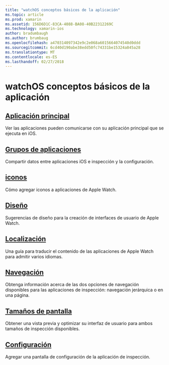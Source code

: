 ```yaml
---
title: "watchOS conceptos básicos de la aplicación"
ms.topic: article
ms.prod: xamarin
ms.assetid: 156D6D1C-83CA-4088-BA08-40B22312269C
ms.technology: xamarin-ios
author: bradumbaugh
ms.author: brumbaug
ms.openlocfilehash: a470314097342e9c2e068a6015664074540d0ddd
ms.sourcegitcommit: 6cd40d190abe38edd50fc74331be15324a845a28
ms.translationtype: MT
ms.contentlocale: es-ES
ms.lasthandoff: 02/27/2018
---
```

# <a name="watchos-application-fundamentals"></a>watchOS conceptos básicos de la aplicación


##  <a name="parent-applicationioswatchosapp-fundamentalsparent-appmd"></a>[Aplicación principal](~/ios/watchos/app-fundamentals/parent-app.md)

Ver las aplicaciones pueden comunicarse con su aplicación principal que se ejecuta en iOS.

##  <a name="app-groupsioswatchosapp-fundamentalsapp-groupsmd"></a>[Grupos de aplicaciones](~/ios/watchos/app-fundamentals/app-groups.md)

Compartir datos entre aplicaciones iOS e inspección y la configuración.

##  <a name="iconsioswatchosapp-fundamentalsiconsmd"></a>[iconos](~/ios/watchos/app-fundamentals/icons.md)

Cómo agregar iconos a aplicaciones de Apple Watch.

##  <a name="layoutioswatchosapp-fundamentalslayoutmd"></a>[Diseño](~/ios/watchos/app-fundamentals/layout.md)

Sugerencias de diseño para la creación de interfaces de usuario de Apple Watch.

##  <a name="localizationioswatchosapp-fundamentalslocalizationmd"></a>[Localización](~/ios/watchos/app-fundamentals/localization.md)

Una guía para traducir el contenido de las aplicaciones de Apple Watch para admitir varios idiomas.

##  <a name="navigationioswatchosapp-fundamentalsnavigationmd"></a>[Navegación](~/ios/watchos/app-fundamentals/navigation.md)

Obtenga información acerca de las dos opciones de navegación disponibles para las aplicaciones de inspección: navegación jerárquica o en una página.

##  <a name="screen-sizesioswatchosapp-fundamentalsscreen-sizesmd"></a>[Tamaños de pantalla](~/ios/watchos/app-fundamentals/screen-sizes.md)

Obtener una vista previa y optimizar su interfaz de usuario para ambos tamaños de inspección disponibles.

##  <a name="settingsioswatchosapp-fundamentalssettingsmd"></a>[Configuración](~/ios/watchos/app-fundamentals/settings.md)

Agregar una pantalla de configuración de la aplicación de inspección.

